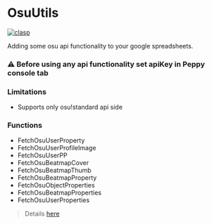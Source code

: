 # OsuUtils
[![clasp](https://img.shields.io/badge/built%20with-clasp-4285f4.svg)](https://github.com/google/clasp)

Adding some osu api functionality to your google spreadsheets.

### :warning: Before using any api functionality set apiKey in Peppy console tab

### Limitations
- Supports only osu!standard api side

### Functions 
- FetchOsuUserProperty
- FetchOsuUserProfileImage
- FetchOsuUserPP
- FetchOsuBeatmapCover
- FetchOsuBeatmapThumb
- FetchOsuBeatmapProperty
- FetchOsuObjectProperties
- FetchOsuBeatmapProperties
- FetchOsuUserProperties

> Details [here](https://github.com/EnergoStalin/GoogleSpreadsheetOsuUtils/blob/main/src/Bindings.ts)